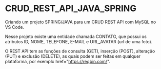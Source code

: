 # CRUD_REST_API_JAVA_SPRING

 Criando um projeto SPRING/JAVA para um CRUD REST API com MySQL no VS Code.

 Nesse projeto existe uma entidade chamada CONTATO, que possui os atributos ID, NOME, TELEFONE, E-MAIL e URL_AVATAR (url de uma foto).

 O REST API tem as funções de consulta (GET), inserção (POST), alteração (PUT) e exclusão (DELETE), as quais podem ser feitas em qualquer plataforma, por exemplo href="https://reqbin.com/".

 
